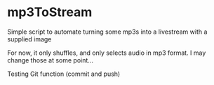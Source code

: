 # mp3ToStream

Simple script to automate turning some mp3s into a livestream with a supplied image

For now, it only shuffles, and only selects audio in mp3 format. I may change those at some point...


Testing Git function (commit and push)